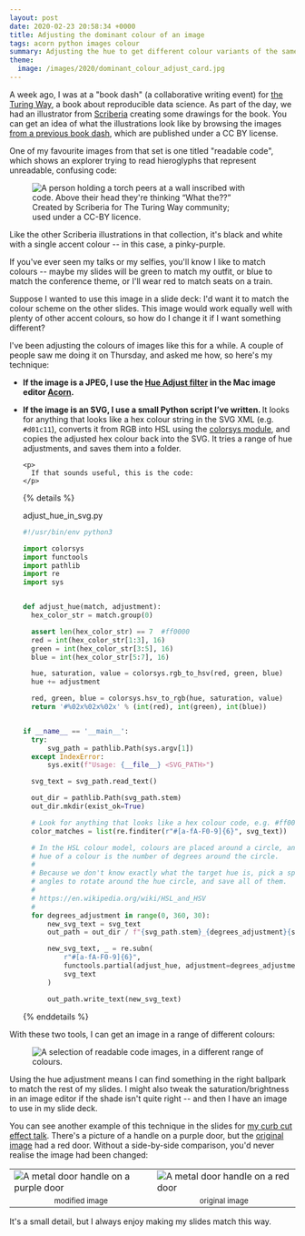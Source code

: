 ```yaml
---
layout: post
date: 2020-02-23 20:58:34 +0000
title: Adjusting the dominant colour of an image
tags: acorn python images colour
summary: Adjusting the hue to get different colour variants of the same image.
theme:
  image: /images/2020/dominant_colour_adjust_card.jpg
---
```


A week ago, I was at a "book dash" (a collaborative writing event) for [the Turing Way][turing], a book about reproducible data science.
As part of the day, we had an illustrator from [Scriberia] creating some drawings for the book.
You can get an idea of what the illustrations look like by browsing the images [from a previous book dash][zenodo], which are published under a CC BY license.

[turing]: https://github.com/alan-turing-institute/the-turing-way
[Scriberia]: https://www.scriberia.co.uk/
[zenodo]: https://zenodo.org/record/3678226#.XlLWny2cbOR

One of my favourite images from that set is one titled "readable code", which shows an explorer trying to read hieroglyphs that represent unreadable, confusing code:

<figure style="width: 375px;">
  <img src="/images/2020/readable_code.jpg" alt="A person holding a torch peers at a wall inscribed with code. Above their head they're thinking “What the??”">
  <figcaption>
    Created by Scriberia for The Turing Way community; used under a CC-BY licence.
  </figcaption>
</figure>

Like the other Scriberia illustrations in that collection, it's black and white with a single accent colour -- in this case, a pinky-purple.

If you've ever seen my talks or my selfies, you'll know I like to match colours -- maybe my slides will be green to match my outfit, or blue to match the conference theme, or I'll wear red to match seats on a train.

Suppose I wanted to use this image in a slide deck: I'd want it to match the colour scheme on the other slides.
This image would work equally well with plenty of other accent colours, so how do I change it if I want something different?

I've been adjusting the colours of images like this for a while.
A couple of people saw me doing it on Thursday, and asked me how, so here's my technique:

<ul>
  <li>
    <p>
      <strong>If the image is a JPEG, I use the <a href="https://flyingmeat.com/acorn/docs/color_adjustment.html">Hue Adjust filter</a> in the Mac image editor <a href="https://flyingmeat.com/acorn/">Acorn</a>.</strong>
    </p>
  </li>

  <li>
    <p>
      <strong>
        If the image is an SVG, I use a small Python script I&rsquo;ve written.
      </strong>
      It looks for anything that looks like a hex colour string in the SVG XML (e.g. <code>#d01c11</code>), converts it from RGB into HSL using the <a href="https://docs.python.org/3/library/colorsys.html">colorsys module</a>, and copies the adjusted hex colour back into the SVG.
      It tries a range of hue adjustments, and saves them into a folder.
    </p>

    <p>
      If that sounds useful, this is the code:
    </p>

  {% details %}
  <summary>adjust_hue_in_svg.py</summary>

  ```python
#!/usr/bin/env python3

import colorsys
import functools
import pathlib
import re
import sys


def adjust_hue(match, adjustment):
    hex_color_str = match.group(0)

    assert len(hex_color_str) == 7  #ff0000
    red = int(hex_color_str[1:3], 16)
    green = int(hex_color_str[3:5], 16)
    blue = int(hex_color_str[5:7], 16)

    hue, saturation, value = colorsys.rgb_to_hsv(red, green, blue)
    hue += adjustment

    red, green, blue = colorsys.hsv_to_rgb(hue, saturation, value)
    return '#%02x%02x%02x' % (int(red), int(green), int(blue))


if __name__ == '__main__':
    try:
        svg_path = pathlib.Path(sys.argv[1])
    except IndexError:
        sys.exit(f"Usage: {__file__} <SVG_PATH>")

    svg_text = svg_path.read_text()

    out_dir = pathlib.Path(svg_path.stem)
    out_dir.mkdir(exist_ok=True)

    # Look for anything that looks like a hex colour code, e.g. #ff0000
    color_matches = list(re.finditer(r"#[a-fA-F0-9]{6}", svg_text))

    # In the HSL colour model, colours are placed around a circle, and the
    # hue of a colour is the number of degrees around the circle.
    #
    # Because we don't know exactly what the target hue is, pick a spread of
    # angles to rotate around the hue circle, and save all of them.
    #
    # https://en.wikipedia.org/wiki/HSL_and_HSV
    #
    for degrees_adjustment in range(0, 360, 30):
        new_svg_text = svg_text
        out_path = out_dir / f"{svg_path.stem}_{degrees_adjustment}{svg_path.suffix}"

        new_svg_text, _ = re.subn(
            r"#[a-fA-F0-9]{6}",
            functools.partial(adjust_hue, adjustment=degrees_adjustment / 360),
            svg_text
        )

        out_path.write_text(new_svg_text)
  ```
  {% enddetails %}
  </li>
</ul>

With these two tools, I can get an image in a range of different colours:

<figure class="wide_img">
  <img src="/images/2020/rainbow_readable_code.png" alt="A selection of readable code images, in a different range of colours.">
</figure>

Using the hue adjustment means I can find something in the right ballpark to match the rest of my slides.
I might also tweak the saturation/brightness in an image editor if the shade isn't quite right -- and then I have an image to use in my slide deck.

You can see another example of this technique in the slides for [my curb cut effect talk](/2019/01/monki-gras-the-curb-cut-effect/).
There's a picture of a handle on a purple door, but the [original image](https://pixabay.com/photos/door-handle-doorknob-lock-door-3633943/) had a red door.
Without a side-by-side comparison, you'd never realise the image had been changed:

<table>
  <tr>
    <td style="width: 50%;"><img src="/images/2020/door_handle_purple.jpg" alt="A metal door handle on a purple door"></td>
    <td style="width: 50%;"><img src="/images/2020/door_handle_red.jpg" alt="A metal door handle on a red door"></td>
  </tr>
  <tr>
    <td style="text-align: center; font-size: small;">modified image</td>
    <td style="text-align: center; font-size: small;">original image</td>
  </tr>
</table>

It's a small detail, but I always enjoy making my slides match this way.
